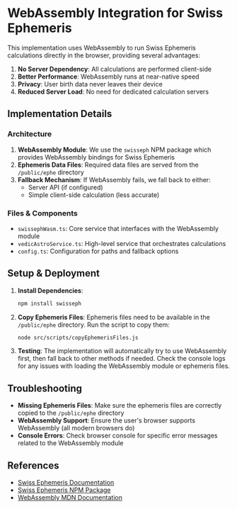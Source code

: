 
# WebAssembly Integration for Swiss Ephemeris

This implementation uses WebAssembly to run Swiss Ephemeris calculations directly in the browser, providing several advantages:

1. **No Server Dependency**: All calculations are performed client-side
2. **Better Performance**: WebAssembly runs at near-native speed
3. **Privacy**: User birth data never leaves their device
4. **Reduced Server Load**: No need for dedicated calculation servers

## Implementation Details

### Architecture

1. **WebAssembly Module**: We use the `swisseph` NPM package which provides WebAssembly bindings for Swiss Ephemeris
2. **Ephemeris Data Files**: Required data files are served from the `/public/ephe` directory
3. **Fallback Mechanism**: If WebAssembly fails, we fall back to either:
   - Server API (if configured)
   - Simple client-side calculation (less accurate)

### Files & Components

- `swissephWasm.ts`: Core service that interfaces with the WebAssembly module
- `vedicAstroService.ts`: High-level service that orchestrates calculations
- `config.ts`: Configuration for paths and fallback options

## Setup & Deployment

1. **Install Dependencies**:
   ```bash
   npm install swisseph
   ```

2. **Copy Ephemeris Files**:
   Ephemeris files need to be available in the `/public/ephe` directory.
   Run the script to copy them:
   ```bash
   node src/scripts/copyEphemerisFiles.js
   ```

3. **Testing**:
   The implementation will automatically try to use WebAssembly first, then fall back to other methods if needed.
   Check the console logs for any issues with loading the WebAssembly module or ephemeris files.

## Troubleshooting

- **Missing Ephemeris Files**: Make sure the ephemeris files are correctly copied to the `/public/ephe` directory
- **WebAssembly Support**: Ensure the user's browser supports WebAssembly (all modern browsers do)
- **Console Errors**: Check browser console for specific error messages related to the WebAssembly module

## References

- [Swiss Ephemeris Documentation](https://www.astro.com/swisseph/swephprg.htm)
- [Swiss Ephemeris NPM Package](https://www.npmjs.com/package/swisseph)
- [WebAssembly MDN Documentation](https://developer.mozilla.org/en-US/docs/WebAssembly)
